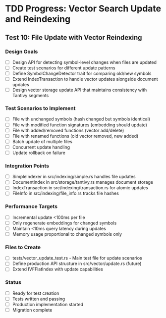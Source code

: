 # TDD Progress: Vector Search Update and Reindexing

## Test 10: File Update with Vector Reindexing

### Design Goals
- [ ] Design API for detecting symbol-level changes when files are updated
- [ ] Create test scenarios for different update patterns
- [ ] Define SymbolChangeDetector trait for comparing old/new symbols
- [ ] Extend IndexTransaction to handle vector updates alongside document updates
- [ ] Design vector storage update API that maintains consistency with Tantivy segments

### Test Scenarios to Implement
- [ ] File with unchanged symbols (hash changed but symbols identical)
- [ ] File with modified function signatures (embedding should update)
- [ ] File with added/removed functions (vector add/delete)
- [ ] File with renamed functions (old vector removed, new added)
- [ ] Batch update of multiple files
- [ ] Concurrent update handling
- [ ] Update rollback on failure

### Integration Points
- [ ] SimpleIndexer in src/indexing/simple.rs handles file updates
- [ ] DocumentIndex in src/storage/tantivy.rs manages document storage
- [ ] IndexTransaction in src/indexing/transaction.rs for atomic updates
- [ ] FileInfo in src/indexing/file_info.rs tracks file hashes

### Performance Targets
- [ ] Incremental update <100ms per file
- [ ] Only regenerate embeddings for changed symbols
- [ ] Maintain <10ms query latency during updates
- [ ] Memory usage proportional to changed symbols only

### Files to Create
- [ ] tests/vector_update_test.rs - Main test file for update scenarios
- [ ] Define production API structure in src/vector/update.rs (future)
- [ ] Extend IVFFlatIndex with update capabilities

### Status
- [ ] Ready for test creation
- [ ] Tests written and passing
- [ ] Production implementation started
- [ ] Migration complete